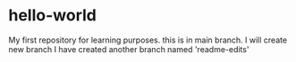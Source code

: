 # hello-world
My first repository for learning purposes.
this is in main branch. I will create new branch
I have created another branch named 'readme-edits'
